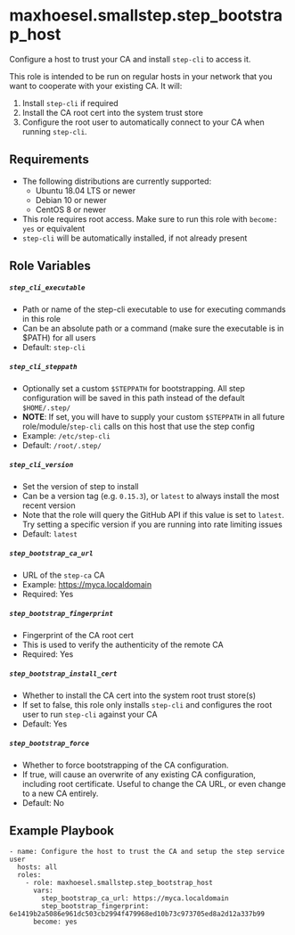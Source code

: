 # maxhoesel.smallstep.step_bootstrap_host

Configure a host to trust your CA and install `step-cli` to access it.

This role is intended to be run on regular hosts in your network that you want to cooperate with your existing CA. It will:

1. Install `step-cli` if required
2. Install the CA root cert into the system trust store
3. Configure the root user to automatically connect to your CA when running `step-cli`.

## Requirements

- The following distributions are currently supported:
  - Ubuntu 18.04 LTS or newer
  - Debian 10 or newer
  - CentOS 8 or newer
- This role requires root access. Make sure to run this role with `become: yes` or equivalent
- `step-cli` will be automatically installed, if not already present

## Role Variables

##### `step_cli_executable`
- Path or name of the step-cli executable to use for executing commands in this role
- Can be an absolute path or a command (make sure the executable is in $PATH) for all users
- Default: `step-cli`

##### `step_cli_steppath`
- Optionally set a custom `$STEPPATH` for bootstrapping.
  All step configuration will be saved in this path instead of the default `$HOME/.step/`
- **NOTE**: If set, you will have to supply your custom `$STEPPATH` in all future role/module/`step-cli` calls on this host that use the step config
- Example: `/etc/step-cli`
- Default: `/root/.step/`

##### `step_cli_version`
- Set the version of step to install
- Can be a version tag (e.g. `0.15.3`), or `latest` to always install the most recent version
- Note that the role will query the GitHub API if this value is set to `latest`. Try setting
  a specific version if you are running into rate limiting issues
- Default: `latest`

##### `step_bootstrap_ca_url`
- URL of the `step-ca` CA
- Example: https://myca.localdomain
- Required: Yes

##### `step_bootstrap_fingerprint`
- Fingerprint of the CA root cert
- This is used to verify the authenticity of the remote CA
- Required: Yes

##### `step_bootstrap_install_cert`
- Whether to install the CA cert into the system root trust store(s)
- If set to false, this role only installs `step-cli` and configures the root user to run `step-cli` against your CA
- Default: Yes

##### `step_bootstrap_force`
- Whether to force bootstrapping of the CA configuration.
- If true, will cause an overwrite of any existing CA configuration, including root certificate.  Useful to change the CA URL, or even change to a new CA entirely.
- Default: No

## Example Playbook

```
- name: Configure the host to trust the CA and setup the step service user
  hosts: all
  roles:
    - role: maxhoesel.smallstep.step_bootstrap_host
      vars:
        step_bootstrap_ca_url: https://myca.localdomain
        step_bootstrap_fingerprint: 6e1419b2a5086e961dc503cb2994f479968ed10b73c973705ed8a2d12a337b99
      become: yes
```
